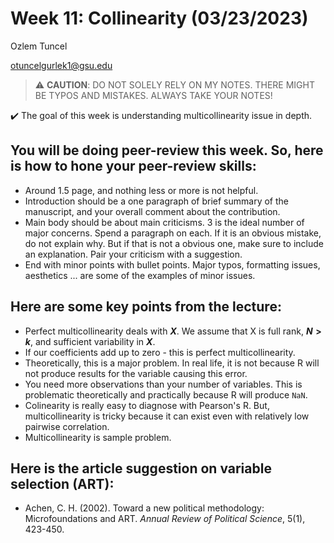 # Week 11: Collinearity (03/23/2023)
Ozlem Tuncel 

otuncelgurlek1@gsu.edu

> ⚠️ **CAUTION**: DO NOT SOLELY RELY ON MY NOTES. THERE MIGHT BE TYPOS AND MISTAKES. ALWAYS TAKE YOUR NOTES!

✔️ The goal of this week is understanding multicollinearity issue in depth. 

## You will be doing peer-review this week. So, here is how to hone your peer-review skills:
- Around 1.5 page, and nothing less or more is not helpful. 
- Introduction should be a one paragraph of brief summary of the manuscript, and your overall comment about the contribution.
- Main body should be about main criticisms. 3 is the ideal number of major concerns. Spend a paragraph on each. If it is an obvious mistake, do not explain why. But if that is not a obvious one, make sure to include an explanation. Pair your criticism with a suggestion. 
- End with minor points with bullet points. Major typos, formatting issues, aesthetics ... are some of the examples of minor issues. 
  
 ## Here are some key points from the lecture:
 - Perfect multicollinearity deals with **$X$**. We assume that X is full rank, **$N>k$**, and sufficient variability in **$X$**. 
 - If our coefficients add up to zero - this is perfect multicollinearity. 
 - Theoretically, this is a major problem. In real life, it is not because R will not produce results for the variable causing this error. 
 - You need more observations than your number of variables. This is problematic theoretically and practically because R will produce `NaN`. 
 - Colinearity is really easy to diagnose with Pearson's R. But, multicollinearity is tricky because it can exist even with relatively low pairwise correlation.
 - Multicollinearity is sample problem. 

## Here is the article suggestion on variable selection (ART):
- Achen, C. H. (2002). Toward a new political methodology: Microfoundations and ART. *Annual Review of Political Science*, 5(1), 423-450.
